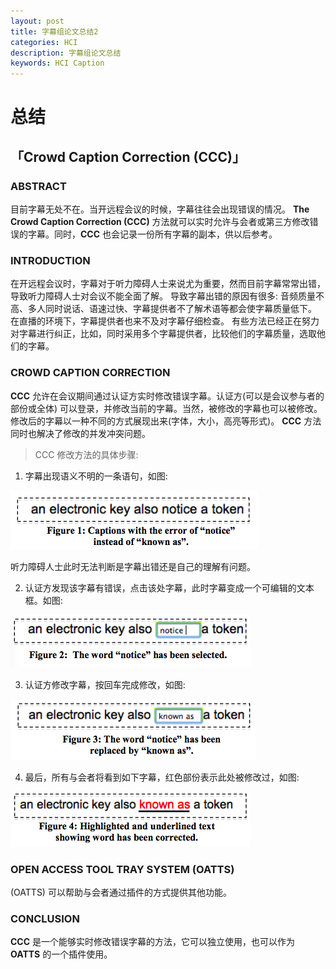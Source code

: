 ```yaml
---
layout: post
title: 字幕组论文总结2
categories: HCI
description: 字幕组论文总结
keywords: HCI Caption
---
```



# 总结 

## 「Crowd Caption Correction (CCC)」

### ABSTRACT
   目前字幕无处不在。当开远程会议的时候，字幕往往会出现错误的情况。
   __The Crowd Caption Correction (CCC)__ 方法就可以实时允许与会者或第三方修改错误的字幕。同时，__CCC__ 也会记录一份所有字幕的副本，供以后参考。

### INTRODUCTION
   在开远程会议时，字幕对于听力障碍人士来说尤为重要，然而目前字幕常常出错，导致听力障碍人士对会议不能全面了解。
   导致字幕出错的原因有很多: 音频质量不高、多人同时说话、语速过快、字幕提供者不了解术语等都会使字幕质量低下。
   在直播的环境下，字幕提供者也来不及对字幕仔细检查。
   有些方法已经正在努力对字幕进行纠正，比如，同时采用多个字幕提供者，比较他们的字幕质量，选取他们的字幕。

### CROWD CAPTION CORRECTION
__CCC__ 允许在会议期间通过认证方实时修改错误字幕。认证方(可以是会议参与者的部份或全体) 可以登录，并修改当前的字幕。当然，被修改的字幕也可以被修改。
修改后的字幕以一种不同的方式展现出来(字体，大小，高亮等形式)。 __CCC__ 方法同时也解决了修改的并发冲突问题。

> CCC 修改方法的具体步骤:

1. 字幕出现语义不明的一条语句，如图: 

![figure1](/images/posts/hci/caption1.png)

听力障碍人士此时无法判断是字幕出错还是自己的理解有问题。

2. 认证方发现该字幕有错误，点击该处字幕，此时字幕变成一个可编辑的文本框。如图: 

![figure1](/images/posts/hci/caption2.png)

3. 认证方修改字幕，按回车完成修改，如图: 

![figure1](/images/posts/hci/caption3.png)

4. 最后，所有与会者将看到如下字幕，红色部份表示此处被修改过，如图:

![figure1](/images/posts/hci/caption4.png)

### OPEN ACCESS TOOL TRAY SYSTEM (OATTS)
(OATTS) 可以帮助与会者通过插件的方式提供其他功能。

### CONCLUSION
__CCC__ 是一个能够实时修改错误字幕的方法，它可以独立使用，也可以作为 __OATTS__ 的一个插件使用。
